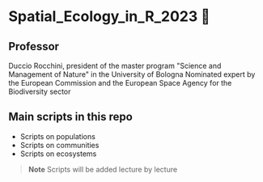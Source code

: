 # Spatial_Ecology_in_R_2023 🐝

## Professor
Duccio Rocchini, president of the master program "Science and Management of Nature" in the University of Bologna
Nominated expert by the European Commission and the European Space Agency for the Biodiversity sector

## Main scripts in this repo
+ Scripts on populations
+ Scripts on communities
+ Scripts on ecosystems

> **Note**
> Scripts will be added lecture by lecture
